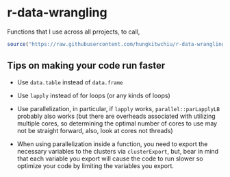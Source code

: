 # r-data-wrangling
Functions that I use across all prrojects, to call, <br />
```r
source("https://raw.githubusercontent.com/hungkitwchiu/r-data-wrangling/refs/heads/main/functions.R")
```
## Tips on making your code run faster
-  Use `data.table` instead of `data.frame`

-  Use `lapply` instead of for loops (or any kinds of loops)

-  Use parallelization, in particular, if `lapply` works, `parallel::parLapplyLB` probably also works (but there are overheads associated with utilizing multiple cores, so determining the optimal number of cores to use may not be straight forward, also, look at cores not threads)

-  When using parallelization inside a function, you need to export the necessary variables to the clusters via `clusterExport`, but, bear in mind that each variable you export will cause the code to run slower so optimize your code by limiting the variables you export.
